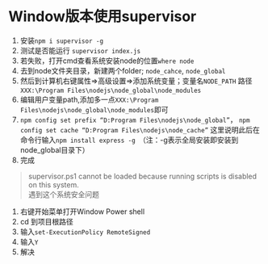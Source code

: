 # Window版本使用supervisor  
1. 安装`npm i supervisor -g`
2. 测试是否能运行 `supervisor index.js`
3. 若失败，打开cmd查看系统安装node的位置`where node`
4. 去到node文件夹目录，新建两个folder; `node_cahce`, `node_global`
5. 然后到计算机右键属性=>高级设置=>添加系统变量；变量名`NODE_PATH`
路径`XXX:\Program Files\nodejs\node_global\node_modules`
6. 编辑用户变量path,添加多一点`XXX:\Program Files\nodejs\node_global\node_modules`即可
7. `npm config set prefix “D:Program Files\nodejs\node_global”`， `npm config set cache “D:Program Files\nodejs\node_cache”` 这里说明此后在命令行输入`npm install express -g `（注：-g表示全局安装即安装到node_global目录下）
8. 完成

>supervisor.ps1 cannot be loaded because running scripts is disabled on this system.  
遇到这个系统安全问题  
1. 右键开始菜单打开Window Power shell
2. cd 到项目根路径
3. 输入`set-ExecutionPolicy RemoteSigned`
4. 输入`Y`
5. 解决